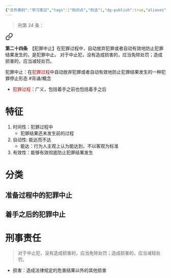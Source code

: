 ```yaml
---
{"文件类别":"学习笔记","tags":["知识点","刑法"],"dg-publish":true,"aliases":["中止犯"],"permalink":"/学习笔记studyup/刑总/犯罪中止/","dgPassFrontmatter":true,"created":"2024-11-03T12:31:52.164+08:00","updated":"2024-11-03T12:45:09.348+08:00"}
---
```


>刑第 24 条：
<div class="transclusion internal-embed is-loaded"><a class="markdown-embed-link" href="////#t24" aria-label="Open link"><svg xmlns="http://www.w3.org/2000/svg" width="24" height="24" viewBox="0 0 24 24" fill="none" stroke="currentColor" stroke-width="2" stroke-linecap="round" stroke-linejoin="round" class="svg-icon lucide-link"><path d="M10 13a5 5 0 0 0 7.54.54l3-3a5 5 0 0 0-7.07-7.07l-1.72 1.71"></path><path d="M14 11a5 5 0 0 0-7.54-.54l-3 3a5 5 0 0 0 7.07 7.07l1.71-1.71"></path></svg></a><div class="markdown-embed">



**第二十四条**　【犯罪中止】在犯罪过程中，自动放弃犯罪或者自动有效地防止犯罪结果发生的，是犯罪中止。
对于中止犯，没有造成损害的，应当免除处罚；造成损害的，应当减轻处罚。 

</div></div>


犯罪中止：在<font color="#c00000">犯罪过程</font>中自动放弃犯罪或者自动有效地防止犯罪结果发生的一种犯罪停止形态 #背诵/概念 
- <font color="#c00000">犯罪过程</font>：广义，包括着手之前也包括着手之后
# 特征
1. 时间性：犯罪过程中
	- 犯罪结果还未发生前的过程
2. 自动性: 能达而不达
	- 能达：行为人主观上认为能达到，不以客观为标准
3. 有效性：能够有效彻底防止犯罪结果发生
# 分类
## 准备过程中的犯罪中止
## 着手之后的犯罪中止
# 刑事责任
>对于中止犯，没有造成损害的，应当免除处罚；造成损害的，应当减轻处罚。

- 损害：造成法律规定的危害结果以外的其他损害